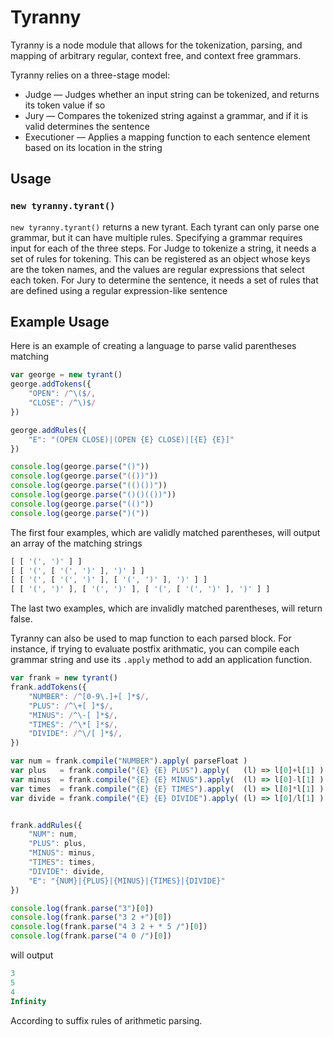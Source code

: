 # Tyranny

Tyranny is a node module that allows for the tokenization, parsing, and mapping of arbitrary regular, context free, and context free grammars. 

Tyranny relies on a three-stage model:
 
 - Judge &mdash; Judges whether an input string can be tokenized, and returns its token value if so
 - Jury &mdash; Compares the tokenized string against a grammar, and if it is valid determines the sentence
 - Executioner &mdash; Applies a mapping function to each sentence element based on its location in the string

## Usage

### `new tyranny.tyrant()`

`new tyranny.tyrant()` returns a new tyrant. Each tyrant can only parse one grammar, but it can have multiple rules. Specifying a grammar requires input for each of the three steps. For Judge to tokenize a string, it needs a set of rules for tokening. This can be registered as an object whose keys are the token names, and the values are regular expressions that select each token. For Jury to determine the sentence, it needs a set of rules that are defined using a regular expression-like sentence 

## Example Usage

Here is an example of creating a language to parse valid parentheses matching

```js
var george = new tyrant()
george.addTokens({
	"OPEN": /^\($/,
	"CLOSE": /^\)$/
})

george.addRules({
	"E": "(OPEN CLOSE)|(OPEN {E} CLOSE)|[{E} {E}]"
})

console.log(george.parse("()"))
console.log(george.parse("(())"))
console.log(george.parse("(()())"))
console.log(george.parse("()()(())"))
console.log(george.parse("(()"))
console.log(george.parse(")("))
```

The first four examples, which are validly matched parentheses, will output an array of the matching strings

```js
[ [ '(', ')' ] ]
[ [ '(', [ '(', ')' ], ')' ] ]
[ [ '(', [ '(', ')' ], [ '(', ')' ], ')' ] ]
[ [ '(', ')' ], [ '(', ')' ], [ '(', [ '(', ')' ], ')' ] ]
```

The last two examples, which are invalidly matched parentheses, will return false.

Tyranny can also be used to map function to each parsed block. For instance, if trying to evaluate postfix arithmatic, you can compile each grammar string and use its `.apply` method to add an application function.

```js
var frank = new tyrant()
frank.addTokens({
	"NUMBER": /^[0-9\.]+[ ]*$/,
	"PLUS": /^\+[ ]*$/,
	"MINUS": /^\-[ ]*$/,
	"TIMES": /^\*[ ]*$/,
	"DIVIDE": /^\/[ ]*$/,
})

var num = frank.compile("NUMBER").apply( parseFloat )
var plus   = frank.compile("{E} {E} PLUS").apply(   (l) => l[0]+l[1] )
var minus  = frank.compile("{E} {E} MINUS").apply(  (l) => l[0]-l[1] )
var times  = frank.compile("{E} {E} TIMES").apply(  (l) => l[0]*l[1] )
var divide = frank.compile("{E} {E} DIVIDE").apply( (l) => l[0]/l[1] )


frank.addRules({
	"NUM": num,
	"PLUS": plus,
	"MINUS": minus,
	"TIMES": times,
	"DIVIDE": divide,
	"E": "{NUM}|{PLUS}|{MINUS}|{TIMES}|{DIVIDE}"
})

console.log(frank.parse("3")[0])
console.log(frank.parse("3 2 +")[0])
console.log(frank.parse("4 3 2 + * 5 /")[0])
console.log(frank.parse("4 0 /")[0])
```

will output

```js
3
5
4
Infinity
```

According to suffix rules of arithmetic parsing.
